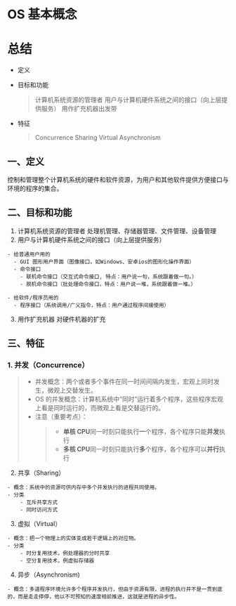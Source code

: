 # OS 基本概念

# 总结

- 定义

- 目标和功能

  > 计算机系统资源的管理者
  > 用户与计算机硬件系统之间的接口（向上层提供服务）
  > 用作扩充机器出发带

- 特征

  > Concurrence
  > Sharing
  > Virtual
  > Asynchronism

## 一、定义

控制和管理整个计算机系统的硬件和软件资源，为用户和其他软件提供方便接口与环境的程序的集合。

## 二、目标和功能

1. 计算机系统资源的管理者
   处理机管理、存储器管理、文件管理、设备管理
2. 用户与计算机硬件系统之间的接口（向上层提供服务）

```
- 给普通用户用的
  - GUI 图形用户界面（图像接口，如Windows、安卓ios的图形化操作界面）
  - 命令接口
    - 联机命令接口（交互式命令接口, 特点：用户说一句，系统跟着做一句。）
    - 脱机命令接口（批处理命令接口，特点：用户说一堆，系统跟着做一堆。）

- 给软件/程序员用的
  - 程序接口（系统调用/广义指令，特点：用户通过程序间接使用）
```

3. 用作扩充机器
   对硬件机器的扩充

## 三、特征

### 1. 并发（Concurrence）

> - 并发概念：两个或者多个事件在同一时间间隔内发生，宏观上同时发生，微观上交替发生。
> - OS 的并发概念：计算机系统中“同时”运行着多个程序，这些程序宏观上看是同时运行的，而微观上看是交替运行的。
> - 注意（重要考点）：
>   > - **单核 CPU**同一时刻只能执行**一**个程序，各个程序只能**并发**执行
>   > - **多核 CPU**同一时刻只能执行**多**个程序，各个程序可以**并行**执行

2. 共享（Sharing）

```
- 概念：系统中的资源可供内存中多个并发执行的进程共同使用。
- 分类
    - 互斥共享方式
    - 同时访问方式
```

3. 虚拟（Virtual）

```
- 概念：把一个物理上的实体变成若干逻辑上的对应物。
- 分类
    - 时分复用技术，例处理器的分时共享
    - 空分复用技术，例虚拟存储器
```

4. 异步（Asynchronism)

```
- 概念：多道程序环境允许多个程序并发执行，但由于资源有限，进程的执行并不是一贯到底的，而是走走停停，他以不可预知的速度相前推进，这就是进程的异步性。
```
